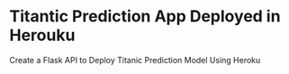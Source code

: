 # Titantic Prediction App Deployed in Herouku 
Create a Flask API to Deploy Titanic Prediction Model Using Heroku
